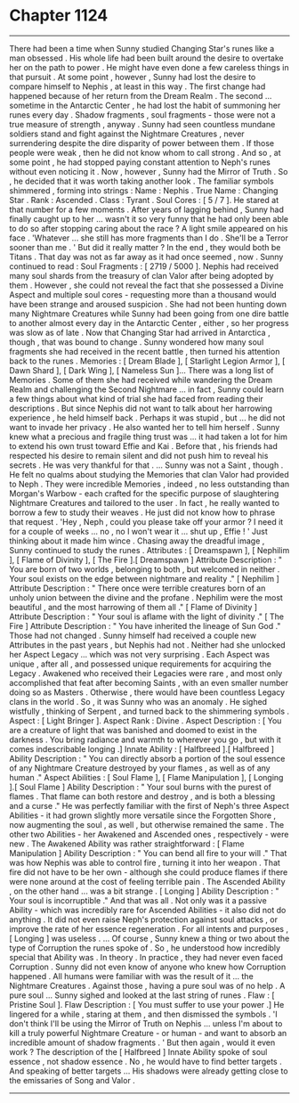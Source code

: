 
# Chapter 1124


---

There had been a time when Sunny studied Changing Star's runes like a man obsessed . His whole life had been built around the desire to overtake her on the path to power .
He might have even done a few careless things in that pursuit .
At some point , however , Sunny had lost the desire to compare himself to Nephis , at least in this way . The first change had happened because of her return from the Dream Realm . The second ... sometime in the Antarctic Center , he had lost the habit of summoning her runes every day .
Shadow fragments , soul fragments - those were not a true measure of strength , anyway . Sunny had seen countless mundane soldiers stand and fight against the Nightmare Creatures , never surrendering despite the dire disparity of power between them . If those people were weak , then he did not know whom to call strong .
And so , at some point , he had stopped paying constant attention to Neph's runes without even noticing it .
Now , however , Sunny had the Mirror of Truth . So , he decided that it was worth taking another look .
The familiar symbols shimmered , forming into strings :
Name : Nephis . True Name : Changing Star . Rank : Ascended . Class : Tyrant . Soul Cores : [ 5 / 7 ].
He stared at that number for a few moments .
After years of lagging behind , Sunny had finally caught up to her ... wasn't it so very funny that he had only been able to do so after stopping caring about the race ?
A light smile appeared on his face .
'Whatever ... she still has more fragments than I do . She'll be a Terror sooner than me . '
But did it really matter ? In the end , they would both be Titans . That day was not as far away as it had once seemed , now .
Sunny continued to read :
Soul Fragments : [ 2719 / 5000 ].
Nephis had received many soul shards from the treasury of clan Valor after being adopted by them . However , she could not reveal the fact that she possessed a Divine Aspect and multiple soul cores - requesting more than a thousand would have been strange and aroused suspicion .
She had not been hunting down many Nightmare Creatures while Sunny had been going from one dire battle to another almost every day in the Antarctic Center , either , so her progress was slow as of late . Now that Changing Star had arrived in Antarctica , though , that was bound to change .
Sunny wondered how many soul fragments she had received in the recent battle , then turned his attention back to the runes .
Memories : [ Dream Blade ], [ Starlight Legion Armor ], [ Dawn Shard ], [ Dark Wing ], [ Nameless Sun ]...
There was a long list of Memories . Some of them she had received while wandering the Dream Realm and challenging the Second Nightmare ... in fact , Sunny could learn a few things about what kind of trial she had faced from reading their descriptions .
But since Nephis did not want to talk about her harrowing experience , he held himself back . Perhaps it was stupid , but ... he did not want to invade her privacy .
He also wanted her to tell him herself . Sunny knew what a precious and fragile thing trust was ... it had taken a lot for him to extend his own trust toward Effie and Kai . Before that , his friends had respected his desire to remain silent and did not push him to reveal his secrets . He was very thankful for that .
... Sunny was not a Saint , though . He felt no qualms about studying the Memories that clan Valor had provided to Neph . They were incredible Memories , indeed , no less outstanding than Morgan's Warbow - each crafted for the specific purpose of slaughtering Nightmare Creatures and tailored to the user .
In fact , he really wanted to borrow a few to study their weaves . He just did not know how to phrase that request .
'Hey , Neph , could you please take off your armor ? I need it for a couple of weeks ... no , no I won't wear it ... shut up , Effie ! '
Just thinking about it made him wince .
Chasing away the dreadful image , Sunny continued to study the runes .
Attributes : [ Dreamspawn ], [ Nephilim ], [ Flame of Divinity ], [ The Fire ].[ Dreamspawn ] Attribute Description : " You are born of two worlds , belonging to both , but welcomed in neither . Your soul exists on the edge between nightmare and reality ."
[ Nephilim ] Attribute Description : " There once were terrible creatures born of an unholy union between the divine and the profane . Nephilim were the most beautiful , and the most harrowing of them all ."
[ Flame of Divinity ] Attribute Description : " Your soul is aflame with the light of divinity ."
[ The Fire ] Attribute Description : " You have inherited the lineage of Sun God ."
Those had not changed . Sunny himself had received a couple new Attributes in the past years , but Nephis had not . Neither had she unlocked her Aspect Legacy ... which was not very surprising . Each Aspect was unique , after all , and possessed unique requirements for acquiring the Legacy .
Awakened who received their Legacies were rare , and most only accomplished that feat after becoming Saints , with an even smaller number doing so as Masters . Otherwise , there would have been countless Legacy clans in the world .
So , it was Sunny who was an anomaly .
He sighed wistfully , thinking of Serpent , and turned back to the shimmering symbols .
Aspect : [ Light Bringer ]. Aspect Rank : Divine . Aspect Description : [ You are a creature of light that was banished and doomed to exist in the darkness . You bring radiance and warmth to wherever you go , but with it comes indescribable longing .]
Innate Ability : [ Halfbreed ].[ Halfbreed ] Ability Description : " You can directly absorb a portion of the soul essence of any Nightmare Creature destroyed by your flames , as well as of any human ."
Aspect Abilities : [ Soul Flame ], [ Flame Manipulation ], [ Longing ].[ Soul Flame ] Ability Description : " Your soul burns with the purest of flames . That flame can both restore and destroy , and is both a blessing and a curse ."
He was perfectly familiar with the first of Neph's three Aspect Abilities - it had grown slightly more versatile since the Forgotten Shore , now augmenting the soul , as well , but otherwise remained the same .
The other two Abilities - her Awakened and Ascended ones , respectively - were new . The Awakened Ability was rather straightforward :
[ Flame Manipulation ] Ability Description : " You can bend all fire to your will ."
That was how Nephis was able to control fire , turning it into her weapon . That fire did not have to be her own - although she could produce flames if there were none around at the cost of feeling terrible pain .
The Ascended Ability , on the other hand ... was a bit strange .
[ Longing ] Ability Description : " Your soul is incorruptible ."
And that was all . Not only was it a passive Ability - which was incredibly rare for Ascended Abilities - it also did not do anything . It did not even raise Neph's protection against soul attacks , or improve the rate of her essence regeneration .
For all intents and purposes , [ Longing ] was useless .
... Of course , Sunny knew a thing or two about the type of Corruption the runes spoke of . So , he understood how incredibly special that Ability was .
In theory .
In practice , they had never even faced Corruption . Sunny did not even know of anyone who knew how Corruption happened . All humans were familiar with was the result of it ... the Nightmare Creatures .
Against those , having a pure soul was of no help .
A pure soul ...
Sunny sighed and looked at the last string of runes .
Flaw : [ Pristine Soul ]. Flaw Description : [ You must suffer to use your power .]
He lingered for a while , staring at them , and then dismissed the symbols .
'I don't think I'll be using the Mirror of Truth on Nephis ... unless I'm about to kill a truly powerful Nightmare Creature - or human - and want to absorb an incredible amount of shadow fragments . '
But then again , would it even work ? The description of the [ Halfbreed ] Innate Ability spoke of soul essence , not shadow essence .
No , he would have to find better targets .
And speaking of better targets ...
His shadows were already getting close to the emissaries of Song and Valor .

---

